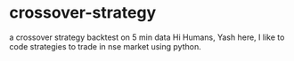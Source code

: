 # crossover-strategy
a crossover strategy backtest on 5 min data
Hi Humans,
Yash here, I like to code strategies to trade in nse market using python. 
